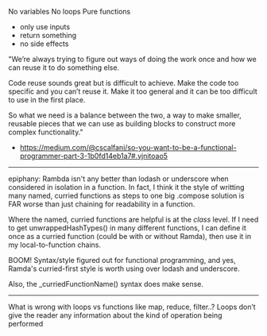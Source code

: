 No variables
No loops
Pure functions
- only use inputs
- return something
- no side effects


"We’re always trying to figure out ways of doing the work once and how we can reuse it to do something else.

Code reuse sounds great but is difficult to achieve. Make the code too specific and you can’t reuse it. Make it too general and it can be too difficult to use in the first place.

So what we need is a balance between the two, a way to make smaller, reusable pieces that we can use as building blocks to construct more complex functionality."
- https://medium.com/@cscalfani/so-you-want-to-be-a-functional-programmer-part-3-1b0fd14eb1a7#.vjnitoao5 


--------------

epiphany: Rambda isn't any better than lodash or underscore when considered in isolation in a function. In fact, I think it the style of writting many named, curried functions as steps to one big .compose solution is FAR worse than just chaining for readability in a function.

Where the named, curried functions are helpful is at the _class_ level. If I need to get unwrappedHashTypes() in many different functions,  I can define it once as a curried function (could be with or without Ramda), then use it in my local-to-function chains.

BOOM! Syntax/style figured out for functional programming, and yes, Ramda's curried-first style is worth using over lodash and underscore.

Also, the _curriedFunctionName() syntax does make sense.

-----------


What is wrong with loops vs functions like map, reduce, filter..?
Loops don’t give the reader any information about the kind of operation being performed

